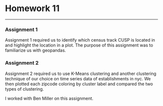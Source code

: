 # Homework 11
--------

### Assignment 1

Assignment 1 required us to identify which census track CUSP is located in and highlight the location in a plot. The purpose of this assignment was to familiarize us with geopandas.

### Assignment 2

Assignment 2 required us to use K-Means clustering and another clustering technique of our choice on time series data of establishments in nyc. We then plotted each zipcode coloring by cluster label and compared the two types of clustering.


I worked with Ben Miller on this assignment.
